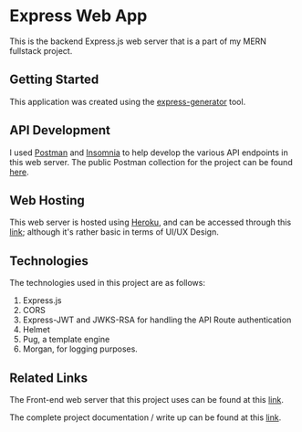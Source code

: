 # Express Web App

This is the backend Express.js web server that is a part of my MERN fullstack project.

## Getting Started

This application was created using the [express-generator](https://www.npmjs.com/package/express-generator) tool.

## API Development

I used [Postman](https://www.postman.com/) and [Insomnia](https://insomnia.rest/) to help develop the various API endpoints in this web server. The public Postman collection for the project can be found [here]().

## Web Hosting

This web server is hosted using [Heroku](https://heroku.com), and can be accessed through this [link](https://flask-app-portfolio-jpete.herokuapp.com/); although it's rather basic in terms of UI/UX Design.

## Technologies

The technologies used in this project are as follows:

1. Express.js
2. CORS
3. Express-JWT and JWKS-RSA for handling the API Route authentication
4. Helmet
5. Pug, a template engine
6. Morgan, for logging purposes.

## Related Links

The Front-end web server that this project uses can be found at this [link](https://github.com/Jpete170/mern-frontend).

The complete project documentation / write up can be found at this [link]().
